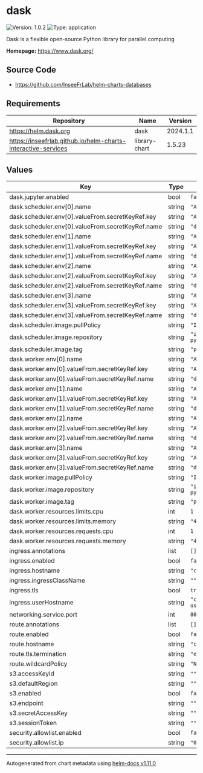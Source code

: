 # dask

![Version: 1.0.2](https://img.shields.io/badge/Version-1.0.2-informational?style=flat-square) ![Type: application](https://img.shields.io/badge/Type-application-informational?style=flat-square)

Dask is a flexible open-source Python library for parallel computing

**Homepage:** <https://www.dask.org/>

## Source Code

* <https://github.com/InseeFrLab/helm-charts-databases>

## Requirements

| Repository | Name | Version |
|------------|------|---------|
| https://helm.dask.org | dask | 2024.1.1 |
| https://inseefrlab.github.io/helm-charts-interactive-services | library-chart | 1.5.23 |

## Values

| Key | Type | Default | Description |
|-----|------|---------|-------------|
| dask.jupyter.enabled | bool | `false` |  |
| dask.scheduler.env[0].name | string | `"AWS_DEFAULT_REGION"` |  |
| dask.scheduler.env[0].valueFrom.secretKeyRef.key | string | `"AWS_DEFAULT_REGION"` |  |
| dask.scheduler.env[0].valueFrom.secretKeyRef.name | string | `"dask-env"` |  |
| dask.scheduler.env[1].name | string | `"AWS_SECRET_ACCESS_KEY"` |  |
| dask.scheduler.env[1].valueFrom.secretKeyRef.key | string | `"AWS_SECRET_ACCESS_KEY"` |  |
| dask.scheduler.env[1].valueFrom.secretKeyRef.name | string | `"dask-env"` |  |
| dask.scheduler.env[2].name | string | `"AWS_ACCESS_KEY_ID"` |  |
| dask.scheduler.env[2].valueFrom.secretKeyRef.key | string | `"AWS_ACCESS_KEY_ID"` |  |
| dask.scheduler.env[2].valueFrom.secretKeyRef.name | string | `"dask-env"` |  |
| dask.scheduler.env[3].name | string | `"AWS_SESSION_TOKEN"` |  |
| dask.scheduler.env[3].valueFrom.secretKeyRef.key | string | `"AWS_SESSION_TOKEN"` |  |
| dask.scheduler.env[3].valueFrom.secretKeyRef.name | string | `"dask-env"` |  |
| dask.scheduler.image.pullPolicy | string | `"IfNotPresent"` |  |
| dask.scheduler.image.repository | string | `"inseefrlab/onyxia-python-datascience"` |  |
| dask.scheduler.image.tag | string | `"py3.12.2"` |  |
| dask.worker.env[0].name | string | `"AWS_DEFAULT_REGION"` |  |
| dask.worker.env[0].valueFrom.secretKeyRef.key | string | `"AWS_DEFAULT_REGION"` |  |
| dask.worker.env[0].valueFrom.secretKeyRef.name | string | `"dask-env"` |  |
| dask.worker.env[1].name | string | `"AWS_SECRET_ACCESS_KEY"` |  |
| dask.worker.env[1].valueFrom.secretKeyRef.key | string | `"AWS_SECRET_ACCESS_KEY"` |  |
| dask.worker.env[1].valueFrom.secretKeyRef.name | string | `"dask-env"` |  |
| dask.worker.env[2].name | string | `"AWS_ACCESS_KEY_ID"` |  |
| dask.worker.env[2].valueFrom.secretKeyRef.key | string | `"AWS_ACCESS_KEY_ID"` |  |
| dask.worker.env[2].valueFrom.secretKeyRef.name | string | `"dask-env"` |  |
| dask.worker.env[3].name | string | `"AWS_SESSION_TOKEN"` |  |
| dask.worker.env[3].valueFrom.secretKeyRef.key | string | `"AWS_SESSION_TOKEN"` |  |
| dask.worker.env[3].valueFrom.secretKeyRef.name | string | `"dask-env"` |  |
| dask.worker.image.pullPolicy | string | `"IfNotPresent"` |  |
| dask.worker.image.repository | string | `"inseefrlab/onyxia-python-datascience"` |  |
| dask.worker.image.tag | string | `"py3.12.2"` |  |
| dask.worker.resources.limits.cpu | int | `1` |  |
| dask.worker.resources.limits.memory | string | `"4G"` |  |
| dask.worker.resources.requests.cpu | int | `1` |  |
| dask.worker.resources.requests.memory | string | `"4G"` |  |
| ingress.annotations | list | `[]` |  |
| ingress.enabled | bool | `false` |  |
| ingress.hostname | string | `"chart-example.local"` |  |
| ingress.ingressClassName | string | `""` |  |
| ingress.tls | bool | `true` |  |
| ingress.userHostname | string | `"chart-example-user.local"` |  |
| networking.service.port | int | `80` |  |
| route.annotations | list | `[]` |  |
| route.enabled | bool | `false` |  |
| route.hostname | string | `"chart-example.local"` |  |
| route.tls.termination | string | `"edge"` |  |
| route.wildcardPolicy | string | `"None"` |  |
| s3.accessKeyId | string | `""` |  |
| s3.defaultRegion | string | `""` |  |
| s3.enabled | bool | `false` |  |
| s3.endpoint | string | `""` |  |
| s3.secretAccessKey | string | `""` |  |
| s3.sessionToken | string | `""` |  |
| security.allowlist.enabled | bool | `false` |  |
| security.allowlist.ip | string | `"0.0.0.0/0"` |  |

----------------------------------------------
Autogenerated from chart metadata using [helm-docs v1.11.0](https://github.com/norwoodj/helm-docs/releases/v1.11.0)
